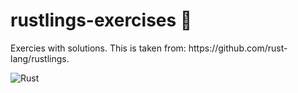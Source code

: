 # rustlings-exercises 🦀
<p> Exercies with solutions. This is taken from: https://github.com/rust-lang/rustlings. </p>
 
<img src="https://skillicons.dev/icons?i=rust" alt="Rust" /> 

